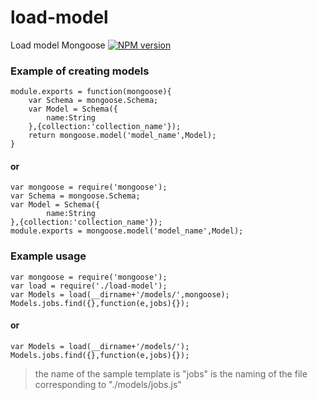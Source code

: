 # load-model
Load model Mongoose
[![NPM version](https://badge.fury.io/js/load-model.svg)](http://badge.fury.io/js/load-model)

### Example of creating models

```
module.exports = function(mongoose){
    var Schema = mongoose.Schema;
    var Model = Schema({
        name:String
    },{collection:'collection_name'});
    return mongoose.model('model_name',Model);
}
```
#### or

```
var mongoose = require('mongoose');
var Schema = mongoose.Schema;
var Model = Schema({
        name:String
},{collection:'collection_name'});
module.exports = mongoose.model('model_name',Model);
```
### Example usage

```
var mongoose = require('mongoose');
var load = require('./load-model');
var Models = load(__dirname+'/models/',mongoose);
Models.jobs.find({},function(e,jobs){});
```
#### or

```
var Models = load(__dirname+'/models/');
Models.jobs.find({},function(e,jobs){});
```
> the name of the sample template is "jobs" is the naming of the file corresponding to "./models/jobs.js"

